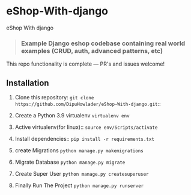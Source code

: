 # eShop-With-django
eShop With django

> ### Example Django eshop codebase containing real world examples (CRUD, auth, advanced patterns, etc) 

This repo functionality is complete — PR's and issues welcome!

## Installation

1. Clone this repository: `git clone https://github.com/DipuHowlader/eShop-With-django.git`::

2. Create a Python 3.9 virtualenv `virtualenv env`

3. Active virtualenv(for linux)::
	`source env/Scripts/activate`
	
4. Install dependencies::
	`pip install -r requirements.txt`
	
5. create Migrations `python manage.py makemigrations`

6. Migrate Database `python manage.py migrate`

7. Create Super User `python manage.py createsuperuser`

8. Finally Run The Project `python manage.py runserver`
